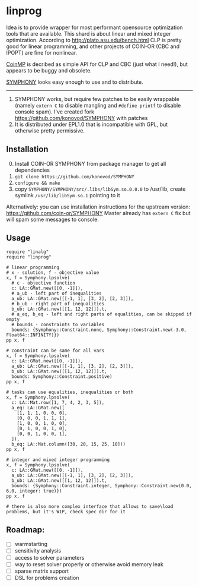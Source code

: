 # linprog
Idea is to provide wrapper for most performant opensource optimization tools that are available.
This shard is about linear and mixed integer optimization.
According to http://plato.asu.edu/bench.html CLP is pretty good for linear programming, and other projects of COIN-OR (CBC and IPOPT) are fine for nonlinear.

[CoinMP](https://projects.coin-or.org/CoinMP) is decribed as simple API for CLP and CBC (just what I need!), but appears to be buggy and obsolete.

[SYMPHONY](https://projects.coin-or.org/SYMPHONY) looks easy enough to use and to distribute.

---
1. SYMPHONY works, but require few patches to be easily wrappable (namely `extern C` to disable mangling and `#define printf` to disable console spam). I've created fork https://github.com/konovod/SYMPHONY with patches
2. It is distributed under EPL1.0 that is incompatible with GPL, but otherwise pretty permissive.

## Installation
0. Install COIN-OR SYMPHONY from package manager to get all dependencies
1. `git clone https://github.com/konovod/SYMPHONY`
2. `configure && make`
3. copy `SYMPHONY/SYMPHONY/src/.libs/libSym.so.0.0.0` to /usr/lib, create symlink `/usr/lib/libSym.so.1` pointing to it

Alternatively:
you can use installation instructions for the upstream version: https://github.com/coin-or/SYMPHONY
Master already has `extern C` fix but will spam some messages to console.

## Usage

```crystal
require "linalg"
require "linprog"

# linear programming
# x - solution, f - objective value
x, f = Symphony.lpsolve(
  # c - objective function
  c: LA::GMat.new([[0, -1]]),
  # a_ub - left part of inequalities
  a_ub: LA::GMat.new([[-1, 1], [3, 2], [2, 3]]),
  # b_ub - right part of inequalities
  b_ub: LA::GMat.new([[1, 12, 12]]).t,
  # a_eq, b_eq - left and right parts of equalities, can be skipped if empty
  # bounds - constraints to variables
  bounds: {Symphony::Constraint.none, Symphony::Constraint.new(-3.0, Float64::INFINITY)})
pp x, f

# constraint can be same for all vars
x, f = Symphony.lpsolve(
  c: LA::GMat.new([[0, -1]]),
  a_ub: LA::GMat.new([[-1, 1], [3, 2], [2, 3]]),
  b_ub: LA::GMat.new([[1, 12, 12]]).t,
  bounds: Symphony::Constraint.positive)
pp x, f

# tasks can use equalities, inequalities or both
x, f = Symphony.lpsolve(
  c: LA::Mat.row([1, 7, 4, 2, 3, 5]),
  a_eq: LA::GMat.new([
    [1, 1, 1, 0, 0, 0],
    [0, 0, 0, 1, 1, 1],
    [1, 0, 0, 1, 0, 0],
    [0, 1, 0, 0, 1, 0],
    [0, 0, 1, 0, 0, 1],
  ]),
  b_eq: LA::Mat.column([30, 20, 15, 25, 10]))
pp x, f

# integer and mixed integer programming
x, f = Symphony.lpsolve(
  c: LA::GMat.new([[0, -1]]),
  a_ub: LA::GMat.new([[-1, 1], [3, 2], [2, 3]]),
  b_ub: LA::GMat.new([[1, 12, 12]]).t,
  bounds: {Symphony::Constraint.integer, Symphony::Constraint.new(0.0, 6.0, integer: true)})
pp x, f

# there is also more complex interface that allows to save\load problems, but it's WIP, check spec dir for it
```


## Roadmap:

- [ ] warmstarting
- [ ] sensitivity analysis
- [ ] access to solver parameters
- [ ] way to reset solver properly or otherwise avoid memory leak
- [ ] sparse matrix support
- [ ] DSL for problems creation
